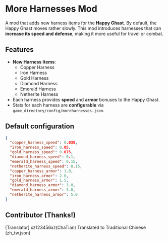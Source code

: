 # More Harnesses Mod

A mod that adds new harness items for the **Happy Ghast**.
By default, the Happy Ghast moves rather slowly. This mod introduces harnesses that can **increase its speed and defense**, making it more useful for travel or combat.


## Features

- **New Harness Items**:
    - Copper Harness
    - Iron Harness
    - Gold Harness
    - Diamond Harness
    - Emerald Harness
    - Netherite Harness
- Each harness provides **speed** and **armor** bonuses to the Happy Ghast.
- Stats for each harness are **configurable** via  
  `game_directory/config/moreharnesses.json`.


## Default configuration

```json
{
  "copper_harness_speed": 0.035,
  "iron_harness_speed": 0.05,
  "gold_harness_speed": 0.075,
  "diamond_harness_speed": 0.1,
  "emerald_harness_speed": 0.15,
  "netherite_harness_speed": 0.15,
  "copper_harness_armor": 1.0,
  "iron_harness_armor": 2.0,
  "gold_harness_armor": 1.5,
  "diamond_harness_armor": 3.0,
  "emerald_harness_armor": 3.0,
  "netherite_harness_armor": 5.0
}

```

## Contributor (Thanks!)
[Translator] xz123456xz(ChaTian) Translated to Traditional Chinese (zh_tw.json)
